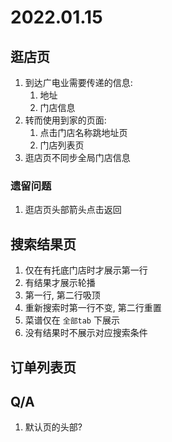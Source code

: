 # 2022.01.15

## 逛店页

1. 到达广电业需要传递的信息:
   1. 地址
   1. 门店信息
2. 转而使用到家的页面:
   1. 点击门店名称跳地址页
   2. 门店列表页
3. 逛店页不同步全局门店信息

### 遗留问题

1. 逛店页头部箭头点击返回

## 搜索结果页

1. 仅在有托底门店时才展示第一行
2. 有结果才展示轮播
3. 第一行, 第二行吸顶
4. 重新搜索时第一行不变, 第二行重置
5. 菜谱仅在 `全部tab` 下展示
6. 没有结果时不展示对应搜索条件

## 订单列表页

## Q/A

1. 默认页的头部?
